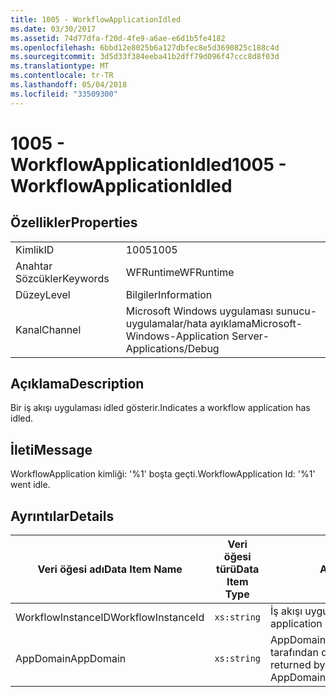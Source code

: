 ```yaml
---
title: 1005 - WorkflowApplicationIdled
ms.date: 03/30/2017
ms.assetid: 74d77dfa-f20d-4fe9-a6ae-e6d1b5fe4182
ms.openlocfilehash: 6bbd12e8025b6a127dbfec8e5d3690825c188c4d
ms.sourcegitcommit: 3d5d33f384eeba41b2dff79d096f47ccc8d8f03d
ms.translationtype: MT
ms.contentlocale: tr-TR
ms.lasthandoff: 05/04/2018
ms.locfileid: "33509300"
---
```

# <a name="1005---workflowapplicationidled"></a><span data-ttu-id="01c2f-102">1005 - WorkflowApplicationIdled</span><span class="sxs-lookup"><span data-stu-id="01c2f-102">1005 - WorkflowApplicationIdled</span></span>
## <a name="properties"></a><span data-ttu-id="01c2f-103">Özellikler</span><span class="sxs-lookup"><span data-stu-id="01c2f-103">Properties</span></span>  
  
|||  
|-|-|  
|<span data-ttu-id="01c2f-104">Kimlik</span><span class="sxs-lookup"><span data-stu-id="01c2f-104">ID</span></span>|<span data-ttu-id="01c2f-105">1005</span><span class="sxs-lookup"><span data-stu-id="01c2f-105">1005</span></span>|  
|<span data-ttu-id="01c2f-106">Anahtar Sözcükler</span><span class="sxs-lookup"><span data-stu-id="01c2f-106">Keywords</span></span>|<span data-ttu-id="01c2f-107">WFRuntime</span><span class="sxs-lookup"><span data-stu-id="01c2f-107">WFRuntime</span></span>|  
|<span data-ttu-id="01c2f-108">Düzey</span><span class="sxs-lookup"><span data-stu-id="01c2f-108">Level</span></span>|<span data-ttu-id="01c2f-109">Bilgiler</span><span class="sxs-lookup"><span data-stu-id="01c2f-109">Information</span></span>|  
|<span data-ttu-id="01c2f-110">Kanal</span><span class="sxs-lookup"><span data-stu-id="01c2f-110">Channel</span></span>|<span data-ttu-id="01c2f-111">Microsoft Windows uygulaması sunucu-uygulamalar/hata ayıklama</span><span class="sxs-lookup"><span data-stu-id="01c2f-111">Microsoft-Windows-Application Server-Applications/Debug</span></span>|  
  
## <a name="description"></a><span data-ttu-id="01c2f-112">Açıklama</span><span class="sxs-lookup"><span data-stu-id="01c2f-112">Description</span></span>  
 <span data-ttu-id="01c2f-113">Bir iş akışı uygulaması idled gösterir.</span><span class="sxs-lookup"><span data-stu-id="01c2f-113">Indicates a workflow application has idled.</span></span>  
  
## <a name="message"></a><span data-ttu-id="01c2f-114">İleti</span><span class="sxs-lookup"><span data-stu-id="01c2f-114">Message</span></span>  
 <span data-ttu-id="01c2f-115">WorkflowApplication kimliği: '%1' boşta geçti.</span><span class="sxs-lookup"><span data-stu-id="01c2f-115">WorkflowApplication Id: '%1' went idle.</span></span>  
  
## <a name="details"></a><span data-ttu-id="01c2f-116">Ayrıntılar</span><span class="sxs-lookup"><span data-stu-id="01c2f-116">Details</span></span>  
  
|<span data-ttu-id="01c2f-117">Veri öğesi adı</span><span class="sxs-lookup"><span data-stu-id="01c2f-117">Data Item Name</span></span>|<span data-ttu-id="01c2f-118">Veri öğesi türü</span><span class="sxs-lookup"><span data-stu-id="01c2f-118">Data Item Type</span></span>|<span data-ttu-id="01c2f-119">Açıklama</span><span class="sxs-lookup"><span data-stu-id="01c2f-119">Description</span></span>|  
|--------------------|--------------------|-----------------|  
|<span data-ttu-id="01c2f-120">WorkflowInstanceID</span><span class="sxs-lookup"><span data-stu-id="01c2f-120">WorkflowInstanceId</span></span>|`xs:string`|<span data-ttu-id="01c2f-121">İş akışı uygulama kimliği</span><span class="sxs-lookup"><span data-stu-id="01c2f-121">The workflow application id</span></span>|  
|<span data-ttu-id="01c2f-122">AppDomain</span><span class="sxs-lookup"><span data-stu-id="01c2f-122">AppDomain</span></span>|`xs:string`|<span data-ttu-id="01c2f-123">AppDomain.CurrentDomain.FriendlyName tarafından döndürülen dize.</span><span class="sxs-lookup"><span data-stu-id="01c2f-123">The string returned by AppDomain.CurrentDomain.FriendlyName.</span></span>|
